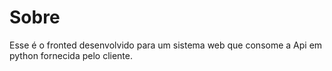 # Sobre
Esse é o fronted desenvolvido para um sistema web que consome a Api em python fornecida pelo cliente.
